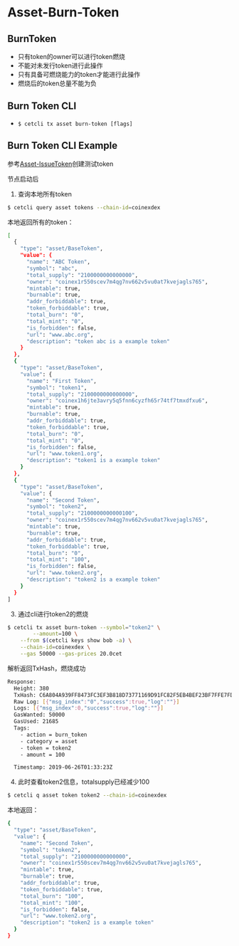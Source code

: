 # Asset-Burn-Token

## BurnToken

- 只有token的owner可以进行token燃烧
- 不能对未发行token进行此操作
- 只有具备可燃烧能力的token才能进行此操作
- 燃烧后的token总量不能为负

## Burn Token CLI 

- `$ cetcli tx asset burn-token [flags]`

## Burn Token CLI Example

参考[Asset-IssueToken](https://github.com/coinexchain/dex/blob/master/docs/tests/dex-asset-issue.md)创建测试token

节点启动后

1. 查询本地所有token

```bash
$ cetcli query asset tokens --chain-id=coinexdex
```

本地返回所有的token：

```bash
[
  {
    "type": "asset/BaseToken",
    "value": {
      "name": "ABC Token",
      "symbol": "abc",
      "total_supply": "2100000000000000",
      "owner": "coinex1r550scev7m4qg7nv662v5vu0at7kvejagls765",
      "mintable": true,
      "burnable": true,
      "addr_forbiddable": true,
      "token_forbiddable": true,
      "total_burn": "0",
      "total_mint": "0",
      "is_forbidden": false,
      "url": "www.abc.org",
      "description": "token abc is a example token"
    }
  },
  {
    "type": "asset/BaseToken",
    "value": {
      "name": "First Token",
      "symbol": "token1",
      "total_supply": "2100000000000000",
      "owner": "coinex1h6jte3avry5q5fnn6cyzfh65r74tf7tmxdfxu6",
      "mintable": true,
      "burnable": true,
      "addr_forbiddable": true,
      "token_forbiddable": true,
      "total_burn": "0",
      "total_mint": "0",
      "is_forbidden": false,
      "url": "www.token1.org",
      "description": "token1 is a example token"
    }
  },
  {
    "type": "asset/BaseToken",
    "value": {
      "name": "Second Token",
      "symbol": "token2",
      "total_supply": "2100000000000100",
      "owner": "coinex1r550scev7m4qg7nv662v5vu0at7kvejagls765",
      "mintable": true,
      "burnable": true,
      "addr_forbiddable": true,
      "token_forbiddable": true,
      "total_burn": "0",
      "total_mint": "100",
      "is_forbidden": false,
      "url": "www.token2.org",
      "description": "token2 is a example token"
    }
  }
]
```

3. 通过cli进行token2的燃烧

```bash
$ cetcli tx asset burn-token --symbol="token2" \
        --amount=100 \
    --from $(cetcli keys show bob -a) \
    --chain-id=coinexdex \
    --gas 50000 --gas-prices 20.0cet
```

解析返回TxHash，燃烧成功

```bash
Response:
  Height: 380
  TxHash: C6A804A939FF8473FC3EF3B818D73771169D91FC82F5EB4BEF23BF7FFE7FD58B
  Raw Log: [{"msg_index":"0","success":true,"log":""}]
  Logs: [{"msg_index":0,"success":true,"log":""}]
  GasWanted: 50000
  GasUsed: 21685
  Tags:
    - action = burn_token
    - category = asset
    - token = token2
    - amount = 100

  Timestamp: 2019-06-26T01:33:23Z
```

4. 此时查看token2信息，totalsupply已经减少100

```bash
$ cetcli q asset token token2 --chain-id=coinexdex
```

本地返回：

```bash
{
  "type": "asset/BaseToken",
  "value": {
    "name": "Second Token",
    "symbol": "token2",
    "total_supply": "2100000000000000",
    "owner": "coinex1r550scev7m4qg7nv662v5vu0at7kvejagls765",
    "mintable": true,
    "burnable": true,
    "addr_forbiddable": true,
    "token_forbiddable": true,
    "total_burn": "100",
    "total_mint": "100",
    "is_forbidden": false,
    "url": "www.token2.org",
    "description": "token2 is a example token"
  }
}
```

